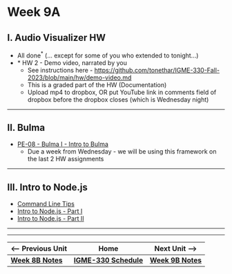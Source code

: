 # Week 9A

## I. Audio Visualizer HW
- All done<sup>\*</sup> (... except for some of you who extended to tonight...)
- \* HW 2 - Demo video, narrated by you
  - See instructions here - https://github.com/tonethar/IGME-330-Fall-2023/blob/main/hw/demo-video.md
  - This is a graded part of the HW (Documentation) 
  - Upload mp4 to dropbox, OR put YouTube link in comments field of dropbox before the dropbox closes (which is Wednesday night)

<hr>

## II. Bulma
- [PE-08 - Bulma I - Intro to Bulma](../pe/pe-08.md)
  - Due a week from Wednesday - we will be using this framework on the last 2 HW assignments

<hr>

## III. Intro to Node.js
- [Command Line Tips](../notes/command-line-tips.md)
- [Intro to Node.js - Part I](../notes/intro-to-node-1.md)
- [Intro to Node.js - Part II](../notes/intro-to-node-2.md)
 
<hr><hr>


| <-- Previous Unit | Home | Next Unit -->
| --- | --- | --- 
| [**Week 8B Notes**](08B.md)  |  [**IGME-330 Schedule**](../schedule.md) | [**Week 9B Notes**](09B.md)
